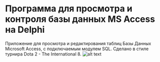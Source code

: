 # Программа для просмотра и контроля базы данных MS Access на Delphi
Приложение для просмотра и редактирования таблиц Базы Данных Microsoft Access, с подключаемым модулем SQL. Сделано в стиле турнира Dota 2 - The International 8.
![alt text](http://dl4.joxi.net/drive/2019/06/10/0005/2019/337891/91/0d22bec80c.png)
